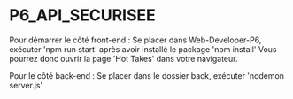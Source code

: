 # P6_API_SECURISEE
Pour démarrer le côté front-end : Se placer dans Web-Developer-P6, exécuter 'npm run start' après avoir installé le package 'npm install'
Vous pourrez donc ouvrir la page 'Hot Takes' dans votre navigateur. 

Pour le côté back-end : Se placer dans le dossier back, exécuter 'nodemon server.js'
